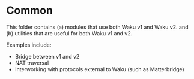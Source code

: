 # Common

This folder contains (a) modules that use both Waku v1 and Waku v2. and (b) utilities that are useful for both Waku v1 and v2.

Examples include:
- Bridge between v1 and v2
- NAT traversal
- interworking with protocols external to Waku (such as Matterbridge)
